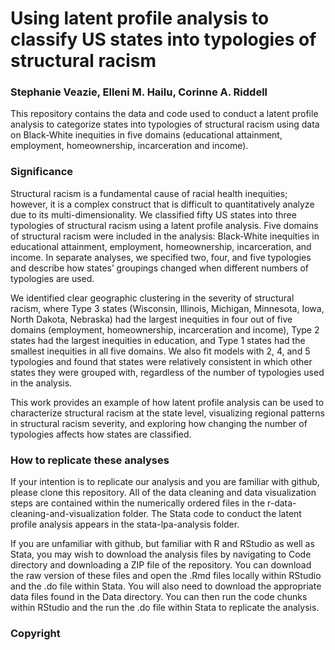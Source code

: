 # Using latent profile analysis to classify US states into typologies of structural racism
### Stephanie Veazie, Elleni M. Hailu, Corinne A. Riddell

This repository contains the data and code used to conduct a latent profile analysis to categorize states into typologies of structural racism using data on Black-White inequities in five domains (educational attainment, employment, homeownership, incarceration and income).

### Significance

Structural racism is a fundamental cause of racial health inequities; however, it is a complex construct that is difficult to quantitatively analyze due to its multi-dimensionality. We classified fifty US states into three typologies of structural racism using a latent profile analysis. Five domains of structural racism were included in the analysis: Black-White inequities in educational attainment, employment, homeownership, incarceration, and income. In separate analyses, we specified two, four, and five typologies and describe how states’ groupings changed when different numbers of typologies are used. 

We identified clear geographic clustering in the severity of structural racism, where Type 3 states (Wisconsin, Illinois, Michigan, Minnesota, Iowa, North Dakota, Nebraska) had the largest inequities in four out of five domains (employment, homeownership, incarceration and income), Type 2 states had the largest inequities in education, and Type 1 states had the smallest inequities in all five domains. We also fit models with 2, 4, and 5 typologies and found that states were relatively consistent in which other states they were grouped with, regardless of the number of typologies used in the analysis. 

This work provides an example of how latent profile analysis can be used to characterize structural racism at the state level, visualizing regional patterns in structural racism severity, and exploring how changing the number of typologies affects how states are classified. 

### How to replicate these analyses

If your intention is to replicate our analysis and you are familiar with github, please clone this repository. All of the data cleaning and data visualization steps are contained within the numerically ordered files in the r-data-cleaning-and-visualization folder. The Stata code to conduct the latent profile analysis appears in the stata-lpa-analysis folder. 

If you are unfamiliar with github, but familiar with R and RStudio as well as Stata, you may wish to download the analysis files by navigating to Code directory and downloading a ZIP file of the repository. You can download the raw version of these files and open the .Rmd files locally within RStudio and the .do file within Stata. You will also need to download the appropriate data files found in the Data directory. You can then run the code chunks within RStudio and the run the .do file within Stata to replicate the analysis. 

### Copyright


